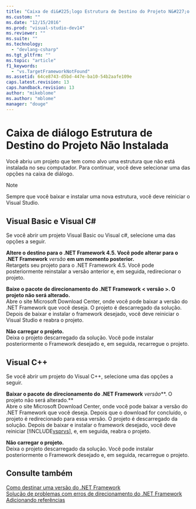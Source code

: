 ```yaml
---
title: "Caixa de di&#225;logo Estrutura de Destino do Projeto N&#227;o Instalada | Microsoft Docs"
ms.custom: ""
ms.date: "12/15/2016"
ms.prod: "visual-studio-dev14"
ms.reviewer: ""
ms.suite: ""
ms.technology: 
  - "devlang-csharp"
ms.tgt_pltfrm: ""
ms.topic: "article"
f1_keywords: 
  - "vs.TargetFrameworkNotFound"
ms.assetid: 64ce8743-d5bd-447e-ba10-54b2aafe109e
caps.latest.revision: 13
caps.handback.revision: 13
author: "mikeblome"
ms.author: "mblome"
manager: "douge"
---
```

# Caixa de di&#225;logo Estrutura de Destino do Projeto N&#227;o Instalada
Você abriu um projeto que tem como alvo uma estrutura que não está instalada no seu computador. Para continuar, você deve selecionar uma das opções na caixa de diálogo.  
  
> [!NOTE]
>  Sempre que você baixar e instalar uma nova estrutura, você deve reiniciar o Visual Studio.  
  
## Visual Basic e Visual C\#  
 Se você abrir um projeto Visual Basic ou Visual c\#, selecione uma das opções a seguir.  
  
 **Altere o destino para o .NET Framework 4.5. Você pode alterar para o .NET Framework** *versão*  **em um momento posterior.**  
 Retargets seu projeto para o .NET Framework 4.5. Você pode posteriormente reinstalar a versão anterior e, em seguida, redirecionar o projeto.  
  
 **Baixe o pacote de direcionamento do .NET Framework \< versão \>. O projeto não será alterado.**  
 Abre o site Microsoft Download Center, onde você pode baixar a versão do .NET Framework que você deseja. O projeto é descarregado da solução. Depois de baixar e instalar o framework desejado, você deve reiniciar o Visual Studio e reabra o projeto.  
  
 **Não carregar o projeto.**  
 Deixa o projeto descarregado da solução. Você pode instalar posteriormente o Framework desejado e, em seguida, recarregue o projeto.  
  
## Visual C\+\+  
 Se você abrir um projeto do Visual C\+\+, selecione uma das opções a seguir.  
  
 **Baixar o pacote de direcionamento do .NET Framework** *versão***. O projeto não será alterado.**  
 Abre o site Microsoft Download Center, onde você pode baixar a versão do .NET Framework que você deseja. Depois que o download for concluído, o projeto é redirecionado para essa versão. O projeto é descarregado da solução. Depois de baixar e instalar o framework desejado, você deve reiniciar [!INCLUDE[vsprvs](../assembler/masm/includes/vsprvs_md.md)], e, em seguida, reabra o projeto.  
  
 **Não carregar o projeto.**  
 Deixa o projeto descarregado da solução. Você pode instalar posteriormente o Framework desejado e, em seguida, recarregue o projeto.  
  
## Consulte também  
 [Como destinar uma versão do .NET Framework](../Topic/How%20to:%20Target%20a%20Version%20of%20the%20.NET%20Framework.md)   
 [Solução de problemas com erros de direcionamento do .NET Framework](../Topic/Troubleshooting%20.NET%20Framework%20Targeting%20Errors.md)   
 [Adicionando referências](../ide/adding-references-in-visual-cpp-projects.md)